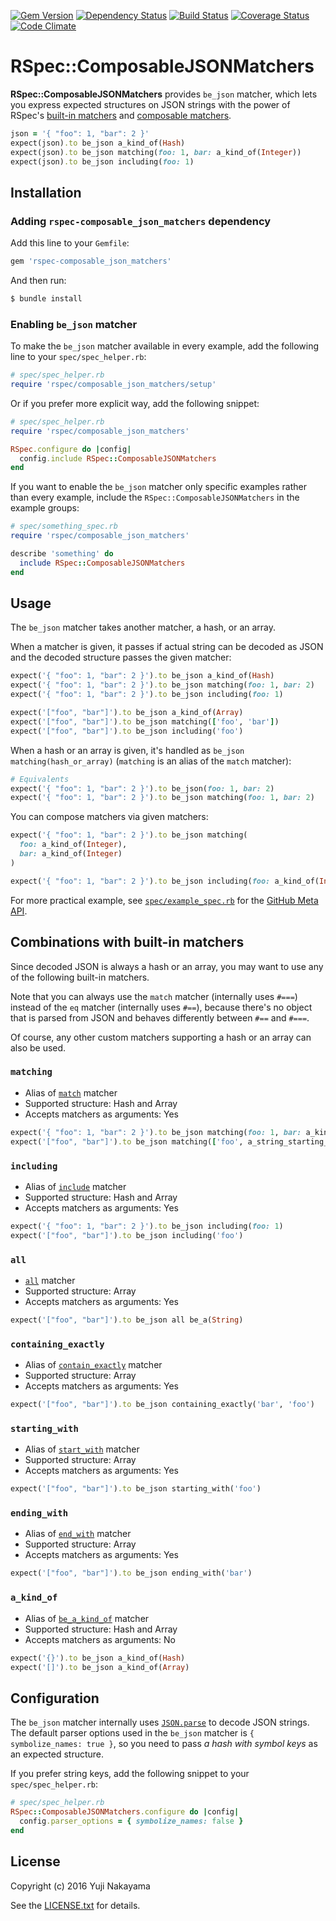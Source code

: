 [![Gem Version](http://img.shields.io/gem/v/rspec-composable_json_matchers.svg?style=flat)](http://badge.fury.io/rb/rspec-composable_json_matchers)
[![Dependency Status](http://img.shields.io/gemnasium/yujinakayama/rspec-composable_json_matchers.svg?style=flat)](https://gemnasium.com/yujinakayama/rspec-composable_json_matchers)
[![Build Status](https://travis-ci.org/yujinakayama/rspec-composable_json_matchers.svg?branch=master&style=flat)](https://travis-ci.org/yujinakayama/rspec-composable_json_matchers)
[![Coverage Status](http://img.shields.io/coveralls/yujinakayama/rspec-composable_json_matchers/master.svg?style=flat)](https://coveralls.io/r/yujinakayama/rspec-composable_json_matchers)
[![Code Climate](https://img.shields.io/codeclimate/github/yujinakayama/rspec-composable_json_matchers.svg?style=flat)](https://codeclimate.com/github/yujinakayama/rspec-composable_json_matchers)

# RSpec::ComposableJSONMatchers

**RSpec::ComposableJSONMatchers** provides `be_json` matcher,
which lets you express expected structures on JSON strings
with the power of RSpec's
[built-in matchers](https://relishapp.com/rspec/rspec-expectations/docs/built-in-matchers)
and
[composable matchers](https://relishapp.com/rspec/rspec-expectations/docs/composing-matchers).

```ruby
json = '{ "foo": 1, "bar": 2 }'
expect(json).to be_json a_kind_of(Hash)
expect(json).to be_json matching(foo: 1, bar: a_kind_of(Integer))
expect(json).to be_json including(foo: 1)
```

## Installation

### Adding `rspec-composable_json_matchers` dependency

Add this line to your `Gemfile`:

```ruby
gem 'rspec-composable_json_matchers'
```

And then run:

```bash
$ bundle install
```

### Enabling `be_json` matcher

To make the `be_json` matcher available in every example,
add the following line to your `spec/spec_helper.rb`:

```ruby
# spec/spec_helper.rb
require 'rspec/composable_json_matchers/setup'
```

Or if you prefer more explicit way, add the following snippet:

```ruby
# spec/spec_helper.rb
require 'rspec/composable_json_matchers'

RSpec.configure do |config|
  config.include RSpec::ComposableJSONMatchers
end
```

If you want to enable the `be_json` matcher only specific examples rather than every example,
include the `RSpec::ComposableJSONMatchers` in the example groups:

```ruby
# spec/something_spec.rb
require 'rspec/composable_json_matchers'

describe 'something' do
  include RSpec::ComposableJSONMatchers
end
```

## Usage

The `be_json` matcher takes another matcher, a hash, or an array.

When a matcher is given,
it passes if actual string can be decoded as JSON and the decoded structure passes the given matcher:

```ruby
expect('{ "foo": 1, "bar": 2 }').to be_json a_kind_of(Hash)
expect('{ "foo": 1, "bar": 2 }').to be_json matching(foo: 1, bar: 2)
expect('{ "foo": 1, "bar": 2 }').to be_json including(foo: 1)

expect('["foo", "bar"]').to be_json a_kind_of(Array)
expect('["foo", "bar"]').to be_json matching(['foo', 'bar'])
expect('["foo", "bar"]').to be_json including('foo')
```

When a hash or an array is given,
it's handled as `be_json matching(hash_or_array)` (`matching` is an alias of the `match` matcher):

```ruby
# Equivalents
expect('{ "foo": 1, "bar": 2 }').to be_json(foo: 1, bar: 2)
expect('{ "foo": 1, "bar": 2 }').to be_json matching(foo: 1, bar: 2)
```

You can compose matchers via given matchers:

```ruby
expect('{ "foo": 1, "bar": 2 }').to be_json matching(
  foo: a_kind_of(Integer),
  bar: a_kind_of(Integer)
)

expect('{ "foo": 1, "bar": 2 }').to be_json including(foo: a_kind_of(Integer))
```

For more practical example, see
[`spec/example_spec.rb`](https://github.com/yujinakayama/rspec-composable_json_matchers/blob/master/spec/example_spec.rb)
for the [GitHub Meta API](https://developer.github.com/v3/meta/).

## Combinations with built-in matchers

Since decoded JSON is always a hash or an array, you may want to use any of the following built-in matchers.

Note that you can always use the `match` matcher (internally uses `#===`)
instead of the `eq` matcher (internally uses `#==`),
because there's no object that is parsed from JSON and behaves differently between `#==` and `#===`.

Of course, any other custom matchers supporting a hash or an array can also be used.

### `matching`

* Alias of [`match`](https://relishapp.com/rspec/rspec-expectations/docs/composing-matchers#composing-matchers-with-`match`:) matcher
* Supported structure: Hash and Array
* Accepts matchers as arguments: Yes

```ruby
expect('{ "foo": 1, "bar": 2 }').to be_json matching(foo: 1, bar: a_kind_of(Integer))
expect('["foo", "bar"]').to be_json matching(['foo', a_string_starting_with('b')])
```

### `including`

* Alias of [`include`](https://relishapp.com/rspec/rspec-expectations/docs/built-in-matchers/include-matcher#hash-usage) matcher
* Supported structure: Hash and Array
* Accepts matchers as arguments: Yes

```ruby
expect('{ "foo": 1, "bar": 2 }').to be_json including(foo: 1)
expect('["foo", "bar"]').to be_json including('foo')
```

### `all`

* [`all`](https://relishapp.com/rspec/rspec-expectations/docs/built-in-matchers/all-matcher) matcher
* Supported structure: Array
* Accepts matchers as arguments: Yes

```ruby
expect('["foo", "bar"]').to be_json all be_a(String)
```

### `containing_exactly`

* Alias of [`contain_exactly`](https://relishapp.com/rspec/rspec-expectations/docs/built-in-matchers/contain-exactly-matcher) matcher
* Supported structure: Array
* Accepts matchers as arguments: Yes

```ruby
expect('["foo", "bar"]').to be_json containing_exactly('bar', 'foo')
```

### `starting_with`

* Alias of [`start_with`](https://relishapp.com/rspec/rspec-expectations/docs/built-in-matchers/start-with-matcher) matcher
* Supported structure: Array
* Accepts matchers as arguments: Yes

```ruby
expect('["foo", "bar"]').to be_json starting_with('foo')
```

### `ending_with`

* Alias of [`end_with`](https://relishapp.com/rspec/rspec-expectations/docs/built-in-matchers/end-with-matcher) matcher
* Supported structure: Array
* Accepts matchers as arguments: Yes

```ruby
expect('["foo", "bar"]').to be_json ending_with('bar')
```

### `a_kind_of`

* Alias of [`be_a_kind_of`](https://relishapp.com/rspec/rspec-expectations/docs/built-in-matchers/type-matchers#be-(a-)kind-of-matcher) matcher
* Supported structure: Hash and Array
* Accepts matchers as arguments: No

```ruby
expect('{}').to be_json a_kind_of(Hash)
expect('[]').to be_json a_kind_of(Array)
```

## Configuration

The `be_json` matcher internally uses
[`JSON.parse`](http://ruby-doc.org/stdlib-2.3.0/libdoc/json/rdoc/JSON.html#method-i-parse)
to decode JSON strings.
The default parser options used in the `be_json` matcher is `{ symbolize_names: true }`,
so you need to pass _a hash with symbol keys_ as an expected structure.

If you prefer string keys, add the following snippet to your `spec/spec_helper.rb`:

```ruby
# spec/spec_helper.rb
RSpec::ComposableJSONMatchers.configure do |config|
  config.parser_options = { symbolize_names: false }
end
```

## License

Copyright (c) 2016 Yuji Nakayama

See the [LICENSE.txt](LICENSE.txt) for details.
